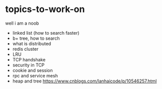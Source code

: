 # topics-to-work-on
well i am a noob

* linked list (how to search faster)
* b+ tree, how to search
* what is distributed
* redis cluster
* LRU
* TCP handshake
* security in TCP
* cookie and session
* rpc and service mesh
* heap and tree https://www.cnblogs.com/lanhaicode/p/10546257.html
